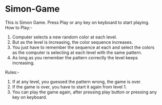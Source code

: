 # Simon-Game
This is Simon Game.
Press Play or any key on keyboard to start playing.
How to Play:-
1) Computer selects a new random color at each level.
2) But as the level is increasing, the color sequence increases.
3) You just have to remember the sequence at each and select the colors as the computer is selecting at each level with the same pattern.
4) As long as you remember the pattern correctly the level keeps increasing.

Rules:-
1) If at any level, you guessed the pattern wrong, the game is over.
2) If the game is over, you have to start it again from level 1.
3) You can play the game again, after pressing play button or pressing any key on keyboard.
